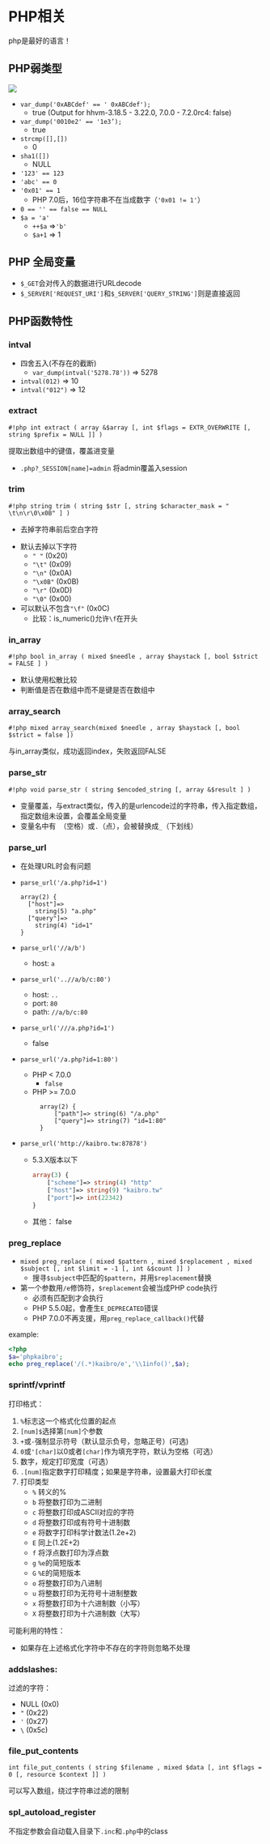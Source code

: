 # PHP相关

php是最好的语言！

## PHP弱类型
![](../statics/php_equiv.png)

* `var_dump('0xABCdef' == ' 0xABCdef');`
    * true (Output for hhvm-3.18.5 - 3.22.0, 7.0.0 - 7.2.0rc4: false)
* `var_dump('0010e2' == '1e3’);`
    * true
* `strcmp([],[])`
    * 0
* `sha1([])`
    * NULL
* `'123' == 123`
* `'abc' == 0`
* `'0x01' == 1`
    * PHP 7.0后，16位字符串不在当成数字（`'0x01 != 1'`）
* `0 == '' == false == NULL`
* `$a = 'a'`
    * `++$a` =>`'b'`
    * `$a+1` => 1

## PHP 全局变量
- `$_GET`会对传入的数据进行URLdecode
- `$_SERVER['REQUEST_URI']`和`$_SERVER['QUERY_STRING']`则是直接返回

## PHP函数特性
### intval
* 四舍五入(不存在的截断)
    * `var_dump(intval('5278.78'))` => 5278
* `intval(012)` => 10
* `intval("012")` => 12

### extract
`#!php int extract ( array &$array [, int $flags = EXTR_OVERWRITE [, string $prefix = NULL ]] )`

提取出数组中的键值，覆盖进变量

* `.php?_SESSION[name]=admin` 将admin覆盖入session

### trim
`#!php string trim ( string $str [, string $character_mask = " \t\n\r\0\x0B" ] )`

* 去掉字符串前后空白字符
- 默认去掉以下字符
    - `" "` (0x20)
    - `"\t"` (0x09)
    - `"\n"` (0x0A)
    - `"\x0B"` (0x0B)
    - `"\r"` (0x0D)
    - `"\0"` (0x00)
- 可以默认不包含`"\f"` (0x0C)
    - 比较：is_numeric()允许`\f`在开头

### in_array
`#!php bool in_array ( mixed $needle , array $haystack [, bool $strict = FALSE ] )`

- 默认使用松散比较
- 判断值是否在数组中而不是键是否在数组中

### array_search
`#!php mixed array_search(mixed $needle , array $haystack [, bool $strict = false ])`

与in_array类似，成功返回index，失败返回FALSE

### parse_str
`#!php void parse_str ( string $encoded_string [, array &$result ] )`

* 变量覆盖，与extract类似，传入的是urlencode过的字符串，传入指定数组，指定数组未设置，会覆盖全局变量
* 变量名中有` `（空格）或`.`（点），会被替换成`_`（下划线）


### parse_url

- 在处理URL时会有问题
- `parse_url('/a.php?id=1')`
    
    ```
    array(2) {
      ["host"]=>
        string(5) "a.php"
      ["query"]=>
        string(4) "id=1"
    }
    ```
- `parse_url('//a/b')`
    - host: `a`
- `parse_url('..//a/b/c:80')`
    - host: `..`
    - port: `80`
    - path: `//a/b/c:80`
- `parse_url('///a.php?id=1')`
    - false

- `parse_url('/a.php?id=1:80')`
     - PHP < 7.0.0
         - `false`
     - PHP >= 7.0.0
       ```
         array(2) { 
             ["path"]=> string(6) "/a.php" 
             ["query"]=> string(7) "id=1:80" 
         }
       ```

- `parse_url('http://kaibro.tw:87878')`
    - 5.3.X版本以下
        ```php
        array(3) { 
            ["scheme"]=> string(4) "http" 
            ["host"]=> string(9) "kaibro.tw" 
            ["port"]=> int(22342) 
        }
        ```
    - 其他： false


### preg_replace

- `mixed preg_replace ( mixed $pattern , mixed $replacement , mixed $subject [, int $limit = -1 [, int &$count ]] )`
    - 搜寻`$subject`中匹配的`$pattern`，并用`$replacement`替换
- 第一个参数用`/e`修饰符，`$replacement`会被当成PHP code执行
    - 必须有匹配到才会执行
    - PHP 5.5.0起，會產生`E_DEPRECATED`错误
    - PHP 7.0.0不再支援，用`preg_replace_callback()`代替

example:

``` php
<?php
$a='phpkaibro';
echo preg_replace('/(.*)kaibro/e','\\1info()',$a);
```
### sprintf/vprintf
打印格式：

1. `%`标志这一个格式化位置的起点
1. `[num]$`选择第`[num]`个参数
2. `+`或`-`强制显示符号（默认显示负号，忽略正号）(可选)
3. `0`或`'[char]`以0或者`[char]`作为填充字符，默认为空格（可选）
4. 数字，规定打印宽度（可选）
5. `.[num]`指定数字打印精度；如果是字符串，设置最大打印长度
6. 打印类型
    * `%` 转义的%
    * `b` 将整数打印为二进制
    * `c` 将整数打印成ASCII对应的字符
    * `d` 将整数打印成有符号十进制数
    * `e` 将数字打印科学计数法(1.2e+2)
    * `E` 同上(1.2E+2)
    * `f` 将浮点数打印为浮点数
    * `g` `%e`的简短版本
    * `G` `%E`的简短版本
    * `o` 将整数打印为八进制
    * `u` 将整数打印为无符号十进制整数
    * `x` 将整数打印为十六进制数（小写）
    * `X` 将整数打印为十六进制数（大写）

可能利用的特性：

- 如果存在上述格式化字符中不存在的字符则忽略不处理
### addslashes:
过滤的字符：

* NULL (0x0)
* `"` (0x22)
* `'` (0x27)
* `\` (0x5c)

### file_put_contents
`int file_put_contents ( string $filename , mixed $data [, int $flags = 0 [, resource $context ]] )`

可以写入数组，绕过字符串过滤的限制
### spl_autoload_register
不指定参数会自动载入目录下`.inc`和`.php`中的class

### 